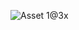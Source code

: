 ![Asset 1@3x](https://user-images.githubusercontent.com/62003240/129518125-1d3c5c46-b3ad-448c-91de-f9f7adbbdebe.png)
